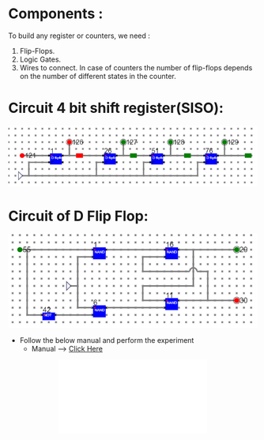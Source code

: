 # Components :

To build any register or counters, we need :
1. Flip-Flops.
2. Logic Gates.
3. Wires to connect.
In case of counters the number of flip-flops depends on the number of different states in the counter.

# Circuit 4 bit shift register(SISO):
<center>
<img src="./simulation/images/SISO.png">
</center>

# Circuit of D Flip Flop:
<center>
<img src="./simulation/images/D flip_flop.png">
</center>

- Follow the below manual and perform the experiment
    - Manual --> [Click Here](./simulation/coavlNew.pdf)

<center>
<embed src="./simulation/coavlNew.pdf" type="application/pdf">
</center>